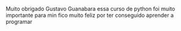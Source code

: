 Muito obrigado Gustavo Guanabara essa curso de python foi muito importante para min 
fico muito feliz por ter conseguido aprender a programar 